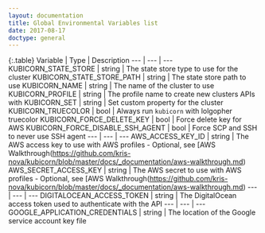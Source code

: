```yaml
---
layout: documentation
title: Global Environmental Variables list
date: 2017-08-17
doctype: general
---
```


{:.table}
Variable | Type | Description
--- | --- | ---
KUBICORN_STATE_STORE | string | The state store type to use for the cluster
KUBICORN_STATE_STORE_PATH | string | The state store path to use
KUBICORN_NAME | string | The name of the cluster to use
KUBICORN_PROFILE | string | The profile name to create new clusters APIs with
KUBICORN_SET | string | Set custom property for the cluster
KUBICORN_TRUECOLOR | bool | Always run `kubicorn` with lolgopher truecolor
KUBICORN_FORCE_DELETE_KEY | bool | Force delete key for AWS
KUBICORN_FORCE_DISABLE_SSH_AGENT | bool | Force SCP and SSH to never use SSH agent
--- | --- | ---
AWS_ACCESS_KEY_ID | string | The AWS access key to use with AWS profiles - Optional, see [AWS Walkthrough(https://github.com/kris-nova/kubicorn/blob/master/docs/_documentation/aws-walkthrough.md)
AWS_SECRET_ACCESS_KEY | string | The AWS secret to use with AWS profiles - Optional, see [AWS Walkthrough(https://github.com/kris-nova/kubicorn/blob/master/docs/_documentation/aws-walkthrough.md)
--- | --- | ---
DIGITALOCEAN_ACCESS_TOKEN | string | The DigitalOcean access token used to authenticate with the API
--- | --- | ---
GOOGLE_APPLICATION_CREDENTIALS | string | The location of the Google service account key file
